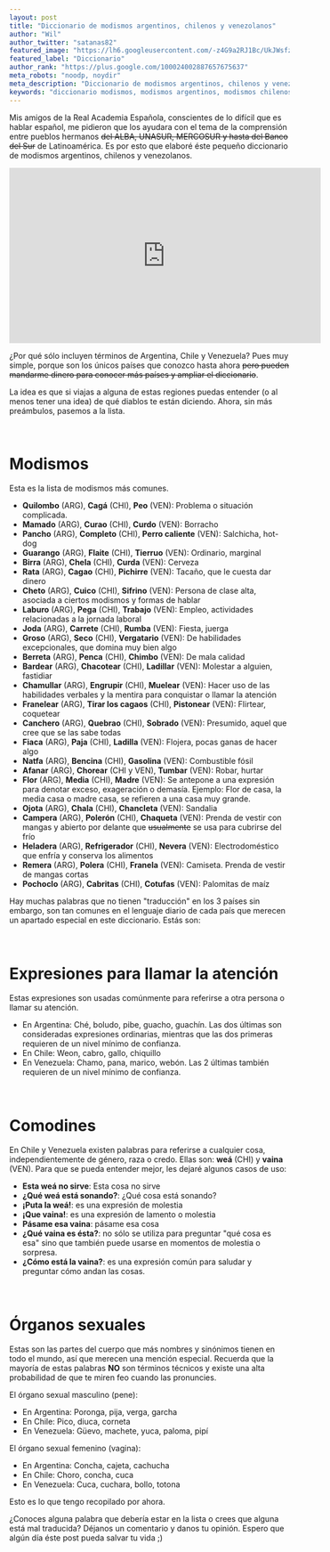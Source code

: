 ```yaml
---
layout: post
title: "Diccionario de modismos argentinos, chilenos y venezolanos"
author: "Wil"
author_twitter: "satanas82"
featured_image: "https://lh6.googleusercontent.com/-z4G9a2RJ1Bc/UkJWsfzBSXI/AAAAAAAAAhY/9F_vYxak_JE/w419-h314-no/dictionary.jpg"
featured_label: "Diccionario"
author_rank: "https://plus.google.com/100024002887657675637"
meta_robots: "noodp, noydir"
meta_description: "Diccionario de modismos argentinos, chilenos y venezolanos"
keywords: "diccionario modismos, modismos argentinos, modismos chilenos, modismos venezolanos"
---
```


Mis amigos de la Real Academia Española, conscientes de lo difícil que es hablar español, me pidieron que los ayudara 
con el tema de la comprensión entre pueblos hermanos <del>del ALBA, UNASUR, MERCOSUR y hasta del Banco del Sur</del> 
de Latinoamérica. Es por esto que elaboré éste pequeño diccionario de modismos argentinos, chilenos y venezolanos.
<!-- summary -->

<div style="width:560px; margin: 0 auto;"><iframe width="560" height="315" src="http://www.youtube.com/embed/Xyp7xt-ygy0" frameborder="0" allowfullscreen></iframe></div>

¿Por qué sólo incluyen términos de Argentina, Chile y Venezuela? Pues muy simple, porque son los únicos países que conozco 
hasta ahora <del>pero pueden mandarme dinero para conocer más países y ampliar el diccionario</del>.

La idea es que si viajas a alguna de estas regiones puedas entender (o al menos tener una idea) de qué diablos 
te están diciendo. Ahora, sin más preámbulos, pasemos a la lista.

<br/>
<h1>Modismos</h1>

Esta es la lista de modismos más comunes.

* **Quilombo** (ARG), **Cagá** (CHI), **Peo** (VEN): Problema o situación complicada.
* **Mamado** (ARG), **Curao** (CHI), **Curdo** (VEN): Borracho
* **Pancho** (ARG), **Completo** (CHI), **Perro caliente** (VEN): Salchicha, hot-dog
* **Guarango** (ARG), **Flaite** (CHI), **Tierruo** (VEN): Ordinario, marginal
* **Birra** (ARG), **Chela** (CHI), **Curda** (VEN): Cerveza
* **Rata** (ARG), **Cagao** (CHI), **Pichirre** (VEN): Tacaño, que le cuesta dar dinero
* **Cheto** (ARG), **Cuico** (CHI), **Sifrino** (VEN): Persona de clase alta, asociada a ciertos modismos y formas de hablar
* **Laburo** (ARG), **Pega** (CHI), **Trabajo** (VEN): Empleo, actividades relacionadas a la jornada laboral
* **Joda** (ARG), **Carrete** (CHI), **Rumba** (VEN): Fiesta, juerga
* **Groso** (ARG), **Seco** (CHI), **Vergatario** (VEN): De habilidades excepcionales, que domina muy bien algo
* **Berreta** (ARG), **Penca** (CHI), **Chimbo** (VEN): De mala calidad
* **Bardear** (ARG), **Chacotear** (CHI), **Ladillar** (VEN): Molestar a alguien, fastidiar
* **Chamullar** (ARG), **Engrupir** (CHI), **Muelear** (VEN): Hacer uso de las habilidades verbales y la mentira para conquistar 
    o llamar la atención
* **Franelear** (ARG), **Tirar los cagaos** (CHI), **Pistonear** (VEN): Flirtear, coquetear
* **Canchero** (ARG), **Quebrao** (CHI), **Sobrado** (VEN): Presumido, aquel que cree que se las sabe todas
* **Fiaca** (ARG), **Paja** (CHI), **Ladilla** (VEN): Flojera, pocas ganas de hacer algo
* **Natfa** (ARG), **Bencina** (CHI), **Gasolina** (VEN): Combustible fósil
* **Afanar** (ARG), **Chorear** (CHI y VEN), **Tumbar** (VEN): Robar, hurtar
* **Flor** (ARG), **Media** (CHI), **Madre** (VEN): Se antepone a una expresión para denotar exceso, exageración o demasía.
  Ejemplo: Flor de casa, la media casa o madre casa, se refieren a una casa muy grande.
* **Ojota** (ARG), **Chala** (CHI), **Chancleta** (VEN): Sandalia
* **Campera** (ARG), **Polerón** (CHI), **Chaqueta** (VEN): Prenda de vestir con mangas y abierto por delante que 
    <del>usualmente</del> se usa para cubrirse del frío
* **Heladera** (ARG), **Refrigerador** (CHI), **Nevera** (VEN): Electrodoméstico que enfría y conserva los alimentos
* **Remera** (ARG), **Polera** (CHI), **Franela** (VEN): Camiseta. Prenda de vestir de mangas cortas
* **Pochoclo** (ARG), **Cabritas** (CHI), **Cotufas** (VEN): Palomitas de maíz


Hay muchas palabras que no tienen "traducción" en los 3 países sin embargo, son tan comunes en el lenguaje diario de 
cada país que merecen un apartado especial en este diccionario. Estás son:

<br/>
<h1>Expresiones para llamar la atención</h1>

Estas expresiones son usadas comúnmente para referirse a otra persona o llamar su atención.

* En Argentina: Ché, boludo, pibe, guacho, guachín. Las dos últimas son consideradas expresiones ordinarias, mientras
    que las dos primeras requieren de un nivel mínimo de confianza.
* En Chile: Weon, cabro, gallo, chiquillo
* En Venezuela: Chamo, pana, marico, webón. Las 2 últimas también requieren de un nivel mínimo de 
    confianza.


<br/>
<h1>Comodines</h1>

En Chile y Venezuela existen palabras para referirse a cualquier cosa, independientemente de género, raza o credo. Ellas son: 
**weá** (CHI) y **vaina** (VEN). Para que se pueda entender mejor, les dejaré algunos casos de uso:

* **Esta weá no sirve**: Esta cosa no sirve
* **¿Qué weá está sonando?**: ¿Qué cosa está sonando?
* **¡Puta la weá!**: es una expresión de molestia
* **¡Que vaina!**: es una expresión de lamento o molestia
* **Pásame esa vaina**: pásame esa cosa
* **¿Qué vaina es ésta?**: no sólo se utiliza para preguntar "qué cosa es esa" sino que también puede usarse en momentos
  de molestia o sorpresa.
* **¿Cómo está la vaina?**: es una expresión común para saludar y preguntar cómo andan las cosas.


<br/>
<h1>Órganos sexuales</h1>

Estas son las partes del cuerpo que más nombres y sinónimos tienen en todo el mundo, así que merecen una mención especial.
Recuerda que la mayoría de estas palabras **NO** son términos técnicos y existe una alta probabilidad de que te miren feo
cuando las pronuncies.

El órgano sexual masculino (pene):

* En Argentina: Poronga, pija, verga, garcha
* En Chile: Pico, diuca, corneta
* En Venezuela: Güevo, machete, yuca, paloma, pipí

El órgano sexual femenino (vagina):

* En Argentina: Concha, cajeta, cachucha
* En Chile: Choro, concha, cuca
* En Venezuela: Cuca, cuchara, bollo, totona

Esto es lo que tengo recopilado por ahora.

¿Conoces alguna palabra que debería estar en la lista o crees que alguna 
está mal traducida? Déjanos un comentario y danos tu opinión. Espero que algún día éste post pueda salvar tu vida ;)
